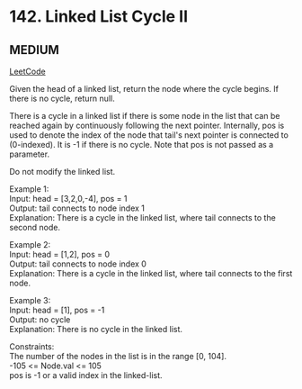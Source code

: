 # 142. Linked List Cycle II

## MEDIUM

[LeetCode](https://leetcode.cn/problems/linked-list-cycle-ii/)

Given the head of a linked list, return the node where the cycle begins. If there is no cycle, return null.

There is a cycle in a linked list if there is some node in the list that can be reached again by continuously following the next pointer. Internally, pos is used to denote the index of the node that tail's next pointer is connected to (0-indexed). It is -1 if there is no cycle. Note that pos is not passed as a parameter.

Do not modify the linked list.

Example 1:\
Input: head = [3,2,0,-4], pos = 1\
Output: tail connects to node index 1\
Explanation: There is a cycle in the linked list, where tail connects to the second node.

Example 2:\
Input: head = [1,2], pos = 0\
Output: tail connects to node index 0\
Explanation: There is a cycle in the linked list, where tail connects to the first node.

Example 3:\
Input: head = [1], pos = -1\
Output: no cycle\
Explanation: There is no cycle in the linked list.
 
Constraints:\
The number of the nodes in the list is in the range [0, 104].\
-105 <= Node.val <= 105\
pos is -1 or a valid index in the linked-list.